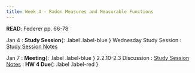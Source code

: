 ```yaml
---
title: Week 4 - Radon Measures and Measurable Functions
---
```

**READ**: Federer pp. 66-78

Jan 4
: **Study Session**{: .label .label-blue } Wednesday Study Session
  : [Study Session Notes](#)
  
Jan 7
: **Meeting**{: .label .label-blue } 2.2.10-2.3 Discussion
  : [Study Session Notes](#)
: **HW 4 Due**{: .label .label-red }
